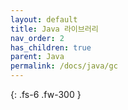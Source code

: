```yaml
---
layout: default
title: Java 라이브러리
nav_order: 2
has_children: true
parent: Java
permalink: /docs/java/gc
---
```


{: .fs-6 .fw-300 }
